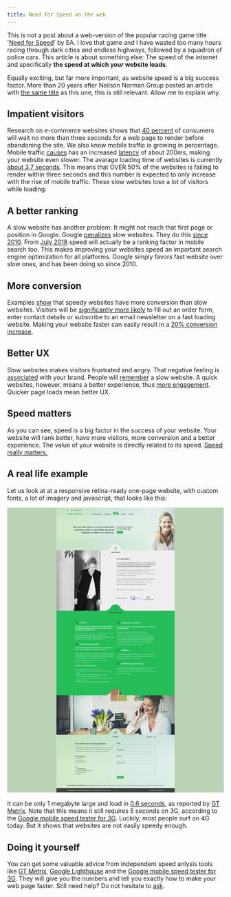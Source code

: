 ```yaml
---
title: Need for Speed on the web
---
```


This is not a post about a web-version of the popular racing game title '[Need for Speed](https://en.wikipedia.org/wiki/Need_for_Speed)' by EA. I love that game and I have wasted too many hours racing through dark cities and endless highways, followed by a squadron of police cars. This article is about something else: The speed of the internet and specifically **the speed at which your website loads**. 

Equally exciting, but far more important, as website speed is a big success factor. More than 20 years after Neilson Norman Group posted an article with [the same title](https://www.nngroup.com/articles/the-need-for-speed/) as this one, this is still relevant. Allow me to explain why.

## Impatient visitors

Research on e-commerce websites shows that [40 percent](https://blog.kissmetrics.com/seo-for-ecommerce-websites/) of consumers will wait no more than three seconds for a web page to render before abandoning the site. We also know mobile traffic is growing in percentage. Mobile traffic [causes](https://phabricator.wikimedia.org/phame/live/7/post/83/measuring_wikipedia_page_load_times/) has an increased [latency](https://www.techopedia.com/definition/8553/network-latency) of about 200ms, making your website even slower. The avarage loading time of websites is currently [about 3.7 seconds](https://research.hubspot.com/reports/does-your-website-make-the-grade). This means that OVER 50% of the websites is failing to render within three seconds and this number is expected to only increase with the rise of mobile traffic. These slow websites lose a lot of visitors while loading.

## A better ranking

A slow website has another problem: It might not reach that first page or position in Google. Google [penalizes](https://yoast.com/site-speed-tools-suggestions/) slow websites. They do this [since 2010](https://searchengineland.com/google-says-page-speed-ranking-factor-use-mobile-page-speed-mobile-sites-upcoming-months-250874). From [July 2018](https://searchengineland.com/google-speed-update-page-speed-will-become-ranking-factor-mobile-search-289904) speed will actually be a ranking factor in mobile search too. This makes improving your websites speed an important search engine optimization for all platforms. Google simply favors fast website over slow ones, and has been doing so since 2010.

## More conversion

Examples [show](https://blog.hubspot.com/marketing/page-load-time-conversion-rates) that speedy websites have more conversion than slow websites. Visitors will be [significantly more likely](https://blog.radware.com/applicationdelivery/wpo/2014/04/web-page-speed-affect-conversions-infographic/) to fill out an order form, enter contact details or subscribe to an email newsletter on a fast loading website. Making your website faster can easily result in a [20% conversion increase](http://www.webperformancetoday.com/2010/07/01/the-best-graphs-of-velocity/). 

## Better UX

Slow websites makes visitors frustrated and angry. That negative feeling is [associated](https://velocitize.com/2017/03/27/how-site-speed-impacts-your-seo-and-ux/) with your brand. People will [remember](https://www.nngroup.com/articles/website-response-times/) a slow website. A quick websites, however, means a better experience, thus [more engagement](https://www.nngroup.com/articles/website-response-times/). Quicker page loads mean better UX. 

## Speed matters

As you can see, speed is a big factor in the success of your website. Your website will rank better, have more visitors, more conversion and a better experience. The value of your website is directly related to its speed. [Speed really matters.](https://www.youtube.com/watch/OlbJKOWEPEM)

## A real life example

Let us look at at a responsive retina-ready one-page website, with custom fonts, a lot of imagery and javascript, that looks like this:

![](/uploads/speedexample.jpg)

It can be only 1 megabyte large and load in [0.6 seconds](https://gtmetrix.com/reports/pink-fjord.cloudvent.net/trXljyaE), as reported by [GT Metrix](https://gtmetrix.com/). Note that this means it still requires 5 seconds on 3G, according to the [Google mobile speed tester for 3G](https://testmysite.withgoogle.com/intl/gb-int). Luckily, most people surf on 4G today. But it shows that websites are not easily speedy enough.

## Doing it yourself

You can get some valuable advice from independent speed anlysis tools like [GT Metrix](https://gtmetrix.com/), [Google Lighthouse](https://developers.google.com/web/tools/lighthouse/) and the [Google mobile speed tester for 3G](https://testmysite.withgoogle.com/intl/gb-int). They will give you the numbers and tell you exactly how to make your web page faster. Still need help? Do not hesitate to [ask](/contact).